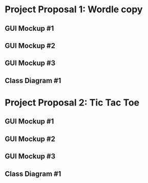 # Project Proposal 1: Wordle copy

## GUI Mockup #1

## GUI Mockup #2

## GUI Mockup #3

## Class Diagram #1

# Project Proposal 2: Tic Tac Toe

## GUI Mockup #1

## GUI Mockup #2

## GUI Mockup #3

## Class Diagram #1
